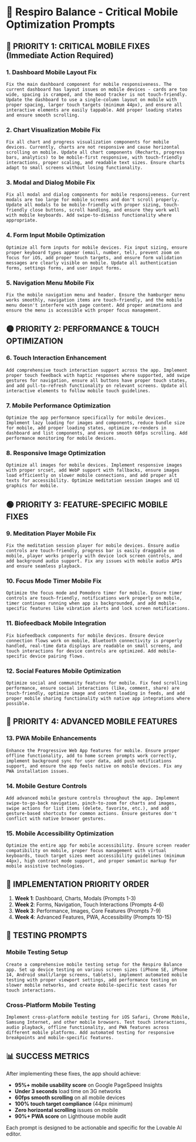 
# 🚀 Respiro Balance - Critical Mobile Optimization Prompts

## 🔴 PRIORITY 1: CRITICAL MOBILE FIXES (Immediate Action Required)

### 1. Dashboard Mobile Layout Fix
```
Fix the main dashboard component for mobile responsiveness. The current dashboard has layout issues on mobile devices - cards are too wide, spacing is cramped, and the mood tracker is not touch-friendly. Update the dashboard to use a single-column layout on mobile with proper spacing, larger touch targets (minimum 44px), and ensure all interactive elements are easily tappable. Add proper loading states and ensure smooth scrolling.
```

### 2. Chart Visualization Mobile Fix
```
Fix all chart and progress visualization components for mobile devices. Currently, charts are not responsive and cause horizontal scrolling on mobile. Update all chart components (Recharts, progress bars, analytics) to be mobile-first responsive, with touch-friendly interactions, proper scaling, and readable text sizes. Ensure charts adapt to small screens without losing functionality.
```

### 3. Modal and Dialog Mobile Fix
```
Fix all modal and dialog components for mobile responsiveness. Current modals are too large for mobile screens and don't scroll properly. Update all modals to be mobile-friendly with proper sizing, touch-friendly close buttons, scroll handling, and ensure they work well with mobile keyboards. Add swipe-to-dismiss functionality where appropriate.
```

### 4. Form Input Mobile Optimization
```
Optimize all form inputs for mobile devices. Fix input sizing, ensure proper keyboard types appear (email, number, tel), prevent zoom on focus for iOS, add proper touch targets, and ensure form validation messages are clearly visible on mobile. Update all authentication forms, settings forms, and user input forms.
```

### 5. Navigation Menu Mobile Fix
```
Fix the mobile navigation menu and header. Ensure the hamburger menu works smoothly, navigation items are touch-friendly, and the mobile menu doesn't interfere with page content. Add proper animations and ensure the menu is accessible with proper focus management.
```

## 🟡 PRIORITY 2: PERFORMANCE & TOUCH OPTIMIZATION

### 6. Touch Interaction Enhancement
```
Add comprehensive touch interaction support across the app. Implement proper touch feedback with haptic responses where supported, add swipe gestures for navigation, ensure all buttons have proper touch states, and add pull-to-refresh functionality on relevant screens. Update all interactive elements to follow mobile touch guidelines.
```

### 7. Mobile Performance Optimization
```
Optimize the app performance specifically for mobile devices. Implement lazy loading for images and components, reduce bundle size for mobile, add proper loading states, optimize re-renders in dashboard and list components, and ensure smooth 60fps scrolling. Add performance monitoring for mobile devices.
```

### 8. Responsive Image Optimization
```
Optimize all images for mobile devices. Implement responsive images with proper srcset, add WebP support with fallbacks, ensure images load efficiently on slower mobile connections, and add proper alt texts for accessibility. Optimize meditation session images and UI graphics for mobile.
```

## 🟢 PRIORITY 3: FEATURE-SPECIFIC MOBILE FIXES

### 9. Meditation Player Mobile Fix
```
Fix the meditation session player for mobile devices. Ensure audio controls are touch-friendly, progress bar is easily draggable on mobile, player works properly with device lock screen controls, and add background audio support. Fix any issues with mobile audio APIs and ensure seamless playback.
```

### 10. Focus Mode Timer Mobile Fix
```
Optimize the focus mode and Pomodoro timer for mobile. Ensure timer controls are touch-friendly, notifications work properly on mobile, timer continues running when app is backgrounded, and add mobile-specific features like vibration alerts and lock screen notifications.
```

### 11. Biofeedback Mobile Integration
```
Fix biofeedback components for mobile devices. Ensure device connection flows work on mobile, Bluetooth connectivity is properly handled, real-time data displays are readable on small screens, and touch interactions for device controls are optimized. Add mobile-specific device pairing flows.
```

### 12. Social Features Mobile Optimization
```
Optimize social and community features for mobile. Fix feed scrolling performance, ensure social interactions (like, comment, share) are touch-friendly, optimize image and content loading in feeds, and add proper mobile sharing functionality with native app integrations where possible.
```

## 🔧 PRIORITY 4: ADVANCED MOBILE FEATURES

### 13. PWA Mobile Enhancements
```
Enhance the Progressive Web App features for mobile. Ensure proper offline functionality, add to home screen prompts work correctly, implement background sync for user data, add push notifications support, and ensure the app feels native on mobile devices. Fix any PWA installation issues.
```

### 14. Mobile Gesture Controls
```
Add advanced mobile gesture controls throughout the app. Implement swipe-to-go-back navigation, pinch-to-zoom for charts and images, swipe actions for list items (delete, favorite, etc.), and add gesture-based shortcuts for common actions. Ensure gestures don't conflict with native browser gestures.
```

### 15. Mobile Accessibility Optimization
```
Optimize the entire app for mobile accessibility. Ensure screen reader compatibility on mobile, proper focus management with virtual keyboards, touch target sizes meet accessibility guidelines (minimum 44px), high contrast mode support, and proper semantic markup for mobile assistive technologies.
```

## 📱 IMPLEMENTATION PRIORITY ORDER

1. **Week 1**: Dashboard, Charts, Modals (Prompts 1-3)
2. **Week 2**: Forms, Navigation, Touch Interactions (Prompts 4-6)
3. **Week 3**: Performance, Images, Core Features (Prompts 7-9)
4. **Week 4**: Advanced Features, PWA, Accessibility (Prompts 10-15)

## 🧪 TESTING PROMPTS

### Mobile Testing Setup
```
Create a comprehensive mobile testing setup for the Respiro Balance app. Set up device testing on various screen sizes (iPhone SE, iPhone 14, Android small/large screens, tablets), implement automated mobile testing with proper viewport settings, add performance testing on slower mobile networks, and create mobile-specific test cases for touch interactions.
```

### Cross-Platform Mobile Testing
```
Implement cross-platform mobile testing for iOS Safari, Chrome Mobile, Samsung Internet, and other mobile browsers. Test touch interactions, audio playback, offline functionality, and PWA features across different mobile platforms. Add automated testing for responsive breakpoints and mobile-specific features.
```

## 📊 SUCCESS METRICS

After implementing these fixes, the app should achieve:
- **95%+ mobile usability score** on Google PageSpeed Insights
- **Under 3 seconds** load time on 3G networks  
- **60fps smooth scrolling** on all mobile devices
- **100% touch target compliance** (44px minimum)
- **Zero horizontal scrolling** issues on mobile
- **90%+ PWA score** on Lighthouse mobile audit

Each prompt is designed to be actionable and specific for the Lovable AI editor.
